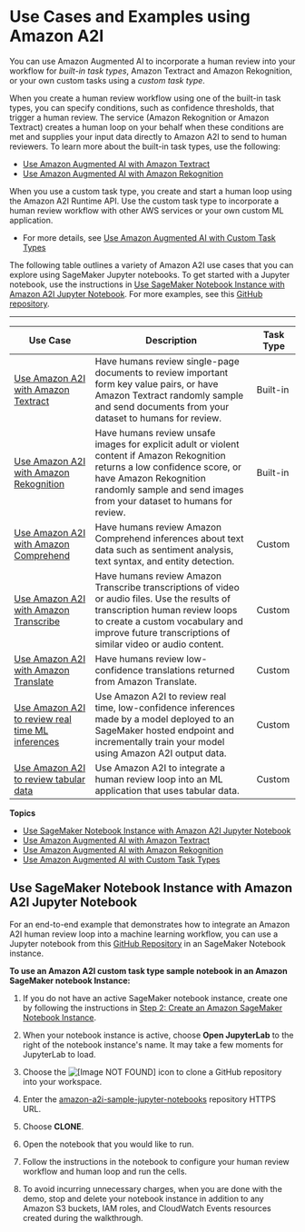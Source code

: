 # Use Cases and Examples using Amazon A2I<a name="a2i-task-types-general"></a>

You can use Amazon Augmented AI to incorporate a human review into your workflow for *built\-in task types*, Amazon Textract and Amazon Rekognition, or your own custom tasks using a *custom task type*\. 

When you create a human review workflow using one of the built\-in task types, you can specify conditions, such as confidence thresholds, that trigger a human review\. The service \(Amazon Rekognition or Amazon Textract\) creates a human loop on your behalf when these conditions are met and supplies your input data directly to Amazon A2I to send to human reviewers\. To learn more about the built\-in task types, use the following:
+ [Use Amazon Augmented AI with Amazon Textract](a2i-textract-task-type.md)
+ [Use Amazon Augmented AI with Amazon Rekognition](a2i-rekognition-task-type.md)

When you use a custom task type, you create and start a human loop using the Amazon A2I Runtime API\. Use the custom task type to incorporate a human review workflow with other AWS services or your own custom ML application\.
+ For more details, see [Use Amazon Augmented AI with Custom Task Types](a2i-task-types-custom.md)

The following table outlines a variety of Amazon A2I use cases that you can explore using SageMaker Jupyter notebooks\. To get started with a Jupyter notebook, use the instructions in [Use SageMaker Notebook Instance with Amazon A2I Jupyter Notebook](#a2i-task-types-notebook-demo)\. For more examples, see this [GitHub repository](https://github.com/aws-samples/amazon-a2i-sample-jupyter-notebooks)\. 


****  

| **Use Case** | **Description** | **Task Type** | 
| --- | --- | --- | 
|  [Use Amazon A2I with Amazon Textract](https://github.com/aws-samples/amazon-a2i-sample-jupyter-notebooks/blob/master/Amazon%20Augmented%20AI%20(A2I)%20and%20Textract%20AnalyzeDocument.ipynb)  |  Have humans review single\-page documents to review important form key value pairs, or have Amazon Textract randomly sample and send documents from your dataset to humans for review\.   | Built\-in | 
| [Use Amazon A2I with Amazon Rekognition](https://github.com/aws-samples/amazon-a2i-sample-jupyter-notebooks/blob/master/Amazon%20Augmented%20AI%20(A2I)%20and%20Rekognition%20DetectModerationLabels.ipynb) |  Have humans review unsafe images for explicit adult or violent content if Amazon Rekognition returns a low confidence score, or have Amazon Rekognition randomly sample and send images from your dataset to humans for review\.  |  Built\-in  | 
| [Use Amazon A2I with Amazon Comprehend](https://github.com/aws-samples/amazon-a2i-sample-jupyter-notebooks/blob/master/Amazon%20Augmented%20AI%20(A2I)%20and%20Comprehend%20DetectSentiment.ipynb) |  Have humans review Amazon Comprehend inferences about text data such as sentiment analysis, text syntax, and entity detection\.  |  Custom  | 
| [Use Amazon A2I with Amazon Transcribe](https://github.com/aws-samples/amazon-a2i-sample-jupyter-notebooks/blob/master/A2I-Video-Transcription-with-Amazon-Transcribe.ipynb) |  Have humans review Amazon Transcribe transcriptions of video or audio files\. Use the results of transcription human review loops to create a custom vocabulary and improve future transcriptions of similar video or audio content\.  | Custom | 
| [Use Amazon A2I with Amazon Translate](https://github.com/aws-samples/amazon-a2i-sample-jupyter-notebooks/blob/master/Amazon%20Augmented%20AI%20(A2I)%20and%20Amazon%20Translate.ipynb) |  Have humans review low\-confidence translations returned from Amazon Translate\.  |  Custom  | 
| [Use Amazon A2I to review real time ML inferences](https://github.com/aws-samples/amazon-a2i-sample-jupyter-notebooks/blob/master/Amazon%20A2I%20with%20Amazon%20SageMaker%20for%20object%20detection%20and%20model%20retraining.ipynb)  |  Use Amazon A2I to review real time, low\-confidence inferences made by a model deployed to an SageMaker hosted endpoint and incrementally train your model using Amazon A2I output data\.  |  Custom  | 
| [Use Amazon A2I to review tabular data](https://github.com/aws-samples/amazon-a2i-sample-jupyter-notebooks/blob/master/Amazon%20Augmented%20AI%20(Amazon%20A2I)%20Integration%20with%20tabular%20data.ipynb) |  Use Amazon A2I to integrate a human review loop into an ML application that uses tabular data\.  |  Custom  | 

**Topics**
+ [Use SageMaker Notebook Instance with Amazon A2I Jupyter Notebook](#a2i-task-types-notebook-demo)
+ [Use Amazon Augmented AI with Amazon Textract](a2i-textract-task-type.md)
+ [Use Amazon Augmented AI with Amazon Rekognition](a2i-rekognition-task-type.md)
+ [Use Amazon Augmented AI with Custom Task Types](a2i-task-types-custom.md)

## Use SageMaker Notebook Instance with Amazon A2I Jupyter Notebook<a name="a2i-task-types-notebook-demo"></a>

For an end\-to\-end example that demonstrates how to integrate an Amazon A2I human review loop into a machine learning workflow, you can use a Jupyter notebook from this [GitHub Repository](https://github.com/aws-samples/amazon-a2i-sample-jupyter-notebooks) in an SageMaker Notebook instance\.

**To use an Amazon A2I custom task type sample notebook in an Amazon SageMaker notebook Instance:**

1. If you do not have an active SageMaker notebook instance, create one by following the instructions in [Step 2: Create an Amazon SageMaker Notebook Instance](gs-setup-working-env.md)\.

1. When your notebook instance is active, choose **Open JupyterLab** to the right of the notebook instance's name\. It may take a few moments for JupyterLab to load\. 

1. Choose the ![\[Image NOT FOUND\]](http://docs.aws.amazon.com/sagemaker/latest/dg/images/icons/Git_squip_add_repo.png) icon to clone a GitHub repository into your workspace\. 

1. Enter the [amazon\-a2i\-sample\-jupyter\-notebooks](https://github.com/aws-samples/amazon-a2i-sample-jupyter-notebooks) repository HTTPS URL\. 

1. Choose **CLONE**\.

1. Open the notebook that you would like to run\. 

1. Follow the instructions in the notebook to configure your human review workflow and human loop and run the cells\. 

1. To avoid incurring unnecessary charges, when you are done with the demo, stop and delete your notebook instance in addition to any Amazon S3 buckets, IAM roles, and CloudWatch Events resources created during the walkthrough\.